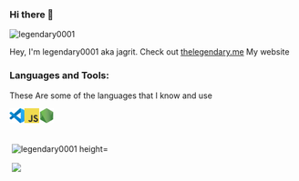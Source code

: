 ###  Hi there 👋

<p align="left"> <img src="https://komarev.com/ghpvc/?username=legendary0001" alt="legendary0001" /> </p>

<p align="left">Hey, I'm legendary0001 aka jagrit. Check out <a href="https://jagritthukral.tech">thelegendary.me</a> My website </p>

###  Languages and Tools:
<p>These Are some of the languages that I know and use</p>

<img align="left" alt="Visual Studio Code" width="26px" src="https://raw.githubusercontent.com/github/explore/80688e429a7d4ef2fca1e82350fe8e3517d3494d/topics/visual-studio-code/visual-studio-code.png" />
<img align="left" alt="JavaScript" width="26px" src="https://raw.githubusercontent.com/github/explore/80688e429a7d4ef2fca1e82350fe8e3517d3494d/topics/javascript/javascript.png" />
<img align="left" alt="Node.js" width="26px" src="https://raw.githubusercontent.com/github/explore/80688e429a7d4ef2fca1e82350fe8e3517d3494d/topics/nodejs/nodejs.png" />
<br />
<p>&nbsp;</p>
<p>&nbsp;<img align="center" src="https://github-readme-stats.vercel.app/api?username=legendary0001&show_icons=true&bg_color=30,e96443,904e95&title_color=fff&text_color=fff&count_private=true" alt="legendary0001 height="200"/></p>
<p>&nbsp;<img align="center" src="https://github-readme-stats.vercel.app/api/top-langs/?username=legendary0001&langs_count=8&bg_color=30,e96443,904e95&title_color=fff&text_color=fff&layout=compact&count_private=true" height="202"/>
<br />
<!--
<p align="center">

<h3>What I am listening to!</h3>

<img align="center" src="https://darks-spotify-page.vercel.app/api/run-spotify-status" width="500" />
</p>
--!>
